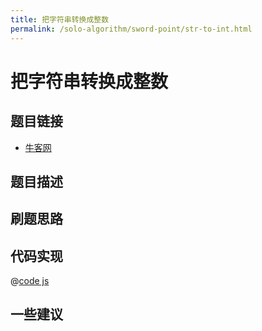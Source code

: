 ```yaml
---
title: 把字符串转换成整数
permalink: /solo-algorithm/sword-point/str-to-int.html
---
```

# 把字符串转换成整数

## 题目链接

- [牛客网]()

## 题目描述

## 刷题思路

## 代码实现

@[code js](@algorithm/sword-point/其他相关/strToInt.js)

## 一些建议
